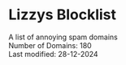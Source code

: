 # Lizzys Blocklist
A list of annoying spam domains<br>
Number of Domains: 180<br>
Last modified: 28-12-2024<br>
